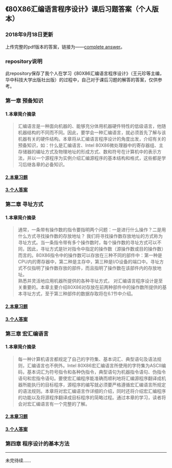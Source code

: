 ## 《80X86汇编语言程序设计》课后习题答案（个人版本）

### 2018年9月18日更新

上传完整的pdf版本的答案，链接为——[complete answer](./complete%20answer/ "点击前往")。

### repository说明

此repository保存了我个人在学习《80X86汇编语言程序设计》（王元珍等主编，华中科技大学出版社出版）的过程中，自己对于课后习题的解答的答案，仅供参考。

### 第一章 预备知识

#### 1.本章简介摘录

>汇编语言是一种面向机器的、能够充分体用机器硬件特性的低级语言，他随机器结构的不同而不同。因此，要学会一种汇编语言，就必须首先了解与该机器有关的硬件结构。本章将从汇编语言程序设计的角度出发，介绍有关的预备知识，如：什么是汇编语言、Intel 80X86微处理器中的寄存器组、主存储器的编址方式及物理地址的形成方式、数和符号在计算机中的表示方法，并以一个源程序为实例介绍汇编源程序的基本结构和格式，这些都是学习后继各章的必备知识。

#### [2.本章习题](./chapter01/homework.md "点击前往")

#### [3.个人答案](./chapter01/answer.md "点击前往")

### 第二章 寻址方式

#### 1.本章简介摘录

>通常，一条带有操作数的指令要指明两个问题：一是进行什么操作？二是用什么方式寻找操作数的存放地址？ 我们将寻找操作数存放地址的方式称为寻址方式。当一条指令带有多个操作数时，每个操作数的寻址方式可以不同，因此，寻址方式是针对指令中指定的操作数（源操作数或目的操作数）而言的。80X86指令中的操作数可以存放在三种不同的部件中：第一种是CPU内的寄存器中，第二种是主存中，第三种是I/O设备的端口中。寻址方式不仅指明了操作数存放的部件，而且指明了操作数在该部件内的存放地址。  
熟悉并灵活地应用机器所提供的各种寻址方式， 对汇编语言程序设计是至关重要的。本章主要介绍80X86对存放在前两种部件中的操作数所提供的基本寻址方式，至于第三种部件的数据存取将在6.1节中介绍。

#### [2.本章习题](./chapter02/homework.md "点击前往")

#### [3.个人答案](./chapter02/answer.md "点击前往")

### 第三章 宏汇编语言

#### 1.本章简介摘录

>每一种计算机语言都规定了自己的字符集、基本词汇、典型语句及语法规则，汇编语言也不例外。Intel 80X86宏汇编语言所使用的字符集为ASCII编码，基本词汇为符号指令和各种伪指令，典型语句为机器指令语句、伪指令语句和宏指令语句。要使宏汇编程序能准确而顺利地将汇编源程序翻译成机器所能执行的目标程序，源程序的编写就必须要严格遵循宏汇编语言所规定的语法规则。本章将对宏汇编语言作详细的介绍，同时还将介绍宏汇编程序的功能以及将源程序翻译成目标程序的简略过程。通过本章的学习，读者将会对宏汇编语言有一个完整的了解。

#### [2.本章习题](./chapter03/homework.md "点击前往")

#### [3.个人答案](./chapter03/answer.md "点击前往")

### 第四章 程序设计的基本方法

---

未完待续……
